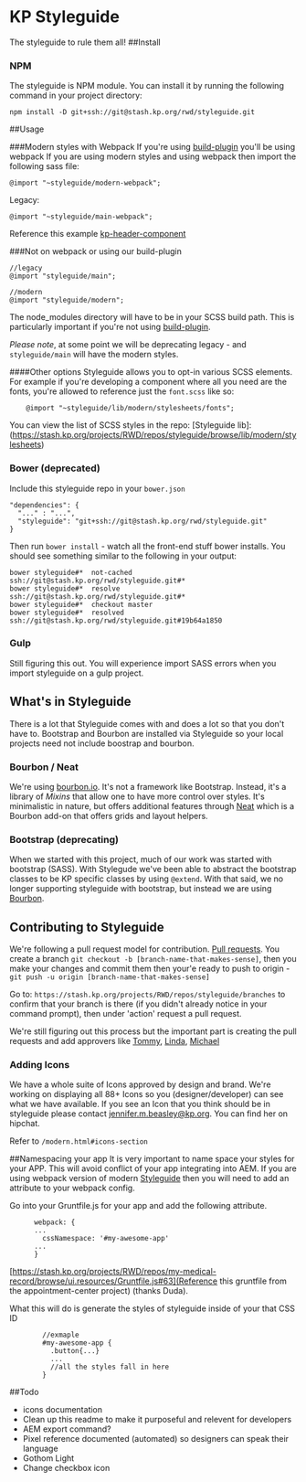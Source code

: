 # KP Styleguide

The styleguide to rule them all!
##Install
### NPM

The styleguide is NPM module. You can install it by running the following command in your project directory:

    npm install -D git+ssh://git@stash.kp.org/rwd/styleguide.git


##Usage

###Modern styles with Webpack
If you're using [build-plugin](https://stash.kp.org/projects/RWD/repos/build-plugin/browse) you'll be using webpack
If you are using modern styles and using webpack then import the following sass file:

    @import "~styleguide/modern-webpack";

Legacy:

    @import "~styleguide/main-webpack";


Reference this example [kp-header-component](https://stash.kp.org/projects/CDS/repos/kp-header-component/browse)

###Not on webpack or using our build-plugin

    //legacy
    @import "styleguide/main";

    //modern
    @import "styleguide/modern";

The node_modules directory will have to be in your SCSS build path. This is particularly important if you're not using [build-plugin](https://stash.kp.org/projects/RWD/repos/build-plugin/browse).

*Please note*, at some point we will be deprecating legacy - and `styleguide/main` will have the modern styles.

####Other options
Styleguide allows you to opt-in various SCSS elements. For example if you're developing a component where all you need are the fonts, you're allowed to reference just the `font.scss` like so:

```
    @import "~styleguide/lib/modern/stylesheets/fonts";

```
You can view the list of SCSS styles in the repo: [Styleguide lib]:(https://stash.kp.org/projects/RWD/repos/styleguide/browse/lib/modern/stylesheets)

### Bower (deprecated)

Include this styleguide repo in your `bower.json`

    "dependencies": {
      "..." : "...",
      "styleguide": "git+ssh://git@stash.kp.org/rwd/styleguide.git"
    }

Then run `bower install` - watch all the front-end stuff bower installs. You should see something similar to the following in your output:

    bower styleguide#*  not-cached ssh://git@stash.kp.org/rwd/styleguide.git#*
    bower styleguide#*  resolve ssh://git@stash.kp.org/rwd/styleguide.git#*
    bower styleguide#*  checkout master
    bower styleguide#*  resolved ssh://git@stash.kp.org/rwd/styleguide.git#19b64a1850

### Gulp

Still figuring this out. You will experience import SASS errors when you import styleguide on a gulp project.


## What's in Styleguide

There is a lot that Styleguide comes with and does a lot so that you don't have to. Bootstrap and Bourbon are installed via Styleguide so your local projects need not include boostrap and bourbon.

### Bourbon / Neat

We're using [bourbon.io](http://bourbon.io/). It's not a framework like Bootstrap. Instead, it's a library of _Mixins_ that allow one to have more control over styles. It's minimalistic in nature, but offers additional features through [Neat](http://neat.bourbon.io/) which is a Bourbon add-on that offers grids and layout helpers.

### Bootstrap (deprecating)

When we started with this project, much of our work was started with bootstrap (SASS). With Stylegude we've been able to abstract the bootstrap classes to be KP specific classes by using `@extend`. With that said, we no longer supporting styleguide with bootstrap, but instead we are using [Bourbon](http://bourbon.io/).


## Contributing to Styleguide
We're following a pull request model for contribution. [Pull requests](https://www.atlassian.com/git/tutorials/making-a-pull-request/). You create a branch `git checkout -b [branch-name-that-makes-sense]`, then you make your changes and commit them then your'e ready to push to origin - `git push -u origin [branch-name-that-makes-sense]`

Go to: `https://stash.kp.org/projects/RWD/repos/styleguide/branches` to confirm that your branch is there (if you didn't already notice in your command prompt), then under 'action' request a pull request.

We're still figuring out this process but the important part is creating the pull requests and add approvers like [Tommy](https://stash.kp.org/users/i183632), [Linda](https://stash.kp.org/users/l151042), [Michael](https://stash.kp.org/users/k948046)

### Adding Icons

We have a whole suite of Icons approved by design and brand. We're working on displaying all 88+ Icons so you (designer/developer) can see what we have available. If you see an Icon that you think should be in styleguide please contact jennifer.m.beasley@kp.org. You can find her on hipchat.

Refer to `/modern.html#icons-section`

<a name="#namespacing"></a>

##Namespacing your app
It is very important to name space your styles for your APP. This will avoid conflict of your app integrating into AEM. If you are using webpack version of modern [Styleguide](https://stash.kp.org/projects/RWD/repos/styleguide/browse/_modern-webpack.scss) then you will need to add an attribute to your webpack config.

Go into your Gruntfile.js for your app and add the following attribute.

```
      webpack: {
      ...
        cssNamespace: '#my-awesome-app'
      ...
      }
```
[https://stash.kp.org/projects/RWD/repos/my-medical-record/browse/ui.resources/Gruntfile.js#63](Reference this gruntfile from the appointment-center project) (thanks Duda).

What this will do is generate the styles of styleguide inside of your that CSS ID

```
        //exmaple
        #my-awesome-app {
          .button{...}
          ...
          //all the styles fall in here
        }
```

##Todo
- icons documentation
- Clean up this readme to make it purposeful and relevent for developers
- AEM export command?
- Pixel reference documented (automated) so designers can speak their language
- Gothom Light
- Change checkbox icon
